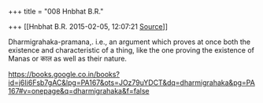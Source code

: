 +++
title = "008 Hnbhat B.R."

+++
[[Hnbhat B.R.	2015-02-05, 12:07:21 [Source](https://groups.google.com/g/samskrita/c/Xaia8SiAq38)]]



Dharmigrahaka-pramana,. i.e., an argument which proves at once both the existence and characteristic of a thing, like the one proving the existence of Manas or काल as well as their nature.  

  

<https://books.google.co.in/books?id=j6Ii6Fsb7gAC&lpg=PA167&ots=JOz79uYDCT&dq=dharmigrahaka&pg=PA167#v=onepage&q=dharmigrahaka&f=false>  

  

  

